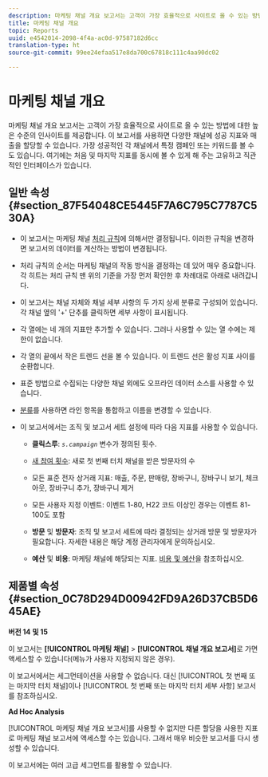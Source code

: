 ```yaml
---
description: 마케팅 채널 개요 보고서는 고객이 가장 효율적으로 사이트로 올 수 있는 방법에 대한 높은 수준의 인사이트를 제공합니다. 이 보고서를 사용하면 다양한 채널에 성공 지표와 매출을 할당할 수 있습니다. 가장 성공적인 각 채널에서 특정 캠페인 또는 키워드를 볼 수도 있습니다. 여기에는 처음 및 마지막 지표를 동시에 볼 수 있게 해 주는 고유하고 직관적인 인터페이스가 있습니다.
title: 마케팅 채널 개요
topic: Reports
uuid: e4542014-2098-4f4a-ac0d-97587182d6cc
translation-type: ht
source-git-commit: 99ee24efaa517e8da700c67818c111c4aa90dc02

---
```



# 마케팅 채널 개요

마케팅 채널 개요 보고서는 고객이 가장 효율적으로 사이트로 올 수 있는 방법에 대한 높은 수준의 인사이트를 제공합니다. 이 보고서를 사용하면 다양한 채널에 성공 지표와 매출을 할당할 수 있습니다. 가장 성공적인 각 채널에서 특정 캠페인 또는 키워드를 볼 수도 있습니다. 여기에는 처음 및 마지막 지표를 동시에 볼 수 있게 해 주는 고유하고 직관적인 인터페이스가 있습니다.

## 일반 속성 {#section_87F54048CE5445F7A6C795C7787C530A}

* 이 보고서는 마케팅 채널 [처리 규칙](https://marketing.adobe.com/resources/help/ko_KR/mchannel/c_channels_rules.html)에 의해서만 결정됩니다. 이러한 규칙을 변경하면 보고서의 데이터를 계산하는 방법이 변경됩니다.
* 처리 규칙의 순서는 마케팅 채널의 작동 방식을 결정하는 데 있어 매우 중요합니다. 각 히트는 처리 규칙 맨 위의 기준을 가장 먼저 확인한 후 차례대로 아래로 내려갑니다.
* 이 보고서는 채널 자체와 채널 세부 사항의 두 가지 상세 분류로 구성되어 있습니다. 각 채널 옆의 &#39;+&#39; 단추를 클릭하면 세부 사항이 표시됩니다.
* 각 열에는 네 개의 지표만 추가할 수 있습니다. 그러나 사용할 수 있는 열 수에는 제한이 없습니다.
* 각 열의 끝에서 작은 트렌드 선을 볼 수 있습니다. 이 트렌드 선은 활성 지표 사이를 순환합니다.
* 표준 방법으로 수집되는 다양한 채널 외에도 오프라인 데이터 소스를 사용할 수 있습니다.
* [분류](https://marketing.adobe.com/resources/help/ko_KR/mchannel/t_classifications.html)를 사용하면 라인 항목을 통합하고 이름을 변경할 수 있습니다.
* 이 보고서에서는 조직 및 보고서 세트 설정에 따라 다음 지표를 사용할 수 있습니다.

   * **클릭스루**: *`s.campaign`* 변수가 정의된 횟수.

   * [새 참여 횟수](https://marketing.adobe.com/resources/help/ko_KR/mchannel/t_visitor_engagement.html): 새로 첫 번째 터치 채널을 받은 방문자의 수
   * 모든 표준 전자 상거래 지표: 매출, 주문, 판매량, 장바구니, 장바구니 보기, 체크아웃, 장바구니 추가, 장바구니 제거
   * 모든 사용자 지정 이벤트: 이벤트 1-80, H22 코드 이상인 경우는 이벤트 81-100도 포함
   * **방문** 및 **방문자**: 조직 및 보고서 세트에 따라 결정되는 상거래 방문 및 방문자가 필요합니다. 자세한 내용은 해당 계정 관리자에게 문의하십시오.

   * **예산** 및 **비용**: 마케팅 채널에 해당되는 지표. [비용 및 예산](https://marketing.adobe.com/resources/help/ko_KR/mchannel/c_overview_budget.html)을 참조하십시오.

## 제품별 속성 {#section_0C78D294D00942FD9A26D37CB5D645AE}

**버전 14 및 15**

이 보고서는 **[!UICONTROL 마케팅 채널]** > **[!UICONTROL 채널 개요 보고서]**&#x200B;로 가면 액세스할 수 있습니다(메뉴가 사용자 지정되지 않은 경우).

이 보고서에서는 세그먼테이션을 사용할 수 없습니다. 대신 [!UICONTROL 첫 번째 또는 마지막 터치 채널]이나 [!UICONTROL 첫 번째 또는 마지막 터치 세부 사항] 보고서를 참조하십시오.

**Ad Hoc Analysis**

[!UICONTROL 마케팅 채널 개요 보고서]를 사용할 수 없지만 다른 할당을 사용한 지표로 마케팅 채널 보고서에 액세스할 수는 있습니다. 그래서 매우 비슷한 보고서를 다시 생성할 수 있습니다.

이 보고서에는 여러 고급 세그먼트를 활용할 수 있습니다.
